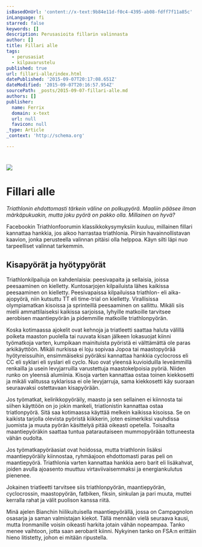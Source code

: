 ```yaml
---
isBasedOnUrl: 'content://x-text:9b84e11d-f0c4-4395-ab08-fdff7f11a85c'
inLanguage: fi
starred: false
keywords: []
description: Perusasioita fillarin valinnasta
author: []
title: Fillari alle
tags:
  - perusasiat
  - kilpavarustelu
published: true
url: fillari-alle/index.html
datePublished: '2015-09-07T20:17:08.651Z'
dateModified: '2015-09-07T20:16:57.954Z'
sourcePath: _posts/2015-09-07-fillari-alle.md
authors: []
publisher:
  name: Ferrix
  domain: x-text
  url: null
  favicon: null
_type: Article
_context: 'http://schema.org'

---
```

# ![](https://the-grid-user-content.s3-us-west-2.amazonaws.com/f05cbf65-3443-4910-a200-b2aa52956761.png)

# Fillari alle

_Triathlonin ehdottomasti tärkein väline on polkupyörä. Maaliin pääsee
ilman märkäpukuakin, mutta joku pyörä on pakko olla. Millainen on hyvä?_

Facebookin Triathlonfoorumin klassikkokysymyksiin kuuluu, millainen fillari
kannattaa hankkia, jos aikoo harrastaa triathlonia. Piirsin havainnollistavan
kaavion, jonka perusteella valinnan pitäisi olla helppoa. Käyn silti läpi nuo
tarpeelliset valinnat tarkemmin.

## Kisapyörät ja hyötypyörät

Triathlonkilpailuja on kahdenlaisia: peesivapaita ja sellaisia, joissa peesaaminen
on kielletty. Kuntosarjojen kilpailuista lähes kaikissa peesaaminen on kielletty.
Peesivapaissa kilpailuissa triathlon- eli aika-ajopyörä, niin kutsuttu TT eli
time-trial on kielletty. Virallisissa olympiamatkan kisoissa ja sprinteillä
peesaaminen on sallittu. Mikäli siis mielii ammattilaiseksi kaikissa sarjoissa,
lyhyille matkoille tarvitsee aerobisen maantiepyörän ja pidemmille matkoille
triathlonpyörän.

Koska kotimaassa ajokelit ovat kehnoja ja triatleetti saattaa haluta välillä
poiketa maaston puolella tai ruuvata kisan jälkeen lokasuojat kiinni työmatkoja
varten, kumpikaan mainituista pyöristä ei välttämättä ole paras arkikäyttöön.
Mikäli nurkissa ei loju sopivaa Jopoa tai maastopyörää hyötyreissuihin,
ensimmäiseksi pyöräksi kannattaa hankkia cyclocross eli CC eli syklari eli
syslari eli cyclo. Nuo ovat yleensä kuvioiduilla leveämmillä renkailla ja usein
levyjarruilla varustettuja maastokelpoisia pyöriä. Niiden runko on yleensä
alumiinia. Kisoja varten kannattaa ostaa toinen kiekkosetti ja mikäli valitussa
syklarissa ei ole levyjarruja, sama kiekkosetti käy suoraan seuraavaksi
ostettavaan kisapyörään.

Jos työmatkat, kelirikkopyöräily, maasto ja sen sellainen ei kiinnosta tai siihen
käyttöön on jo jokin mankeli, triatlonistin kannattaa ostaa triatlonpyörä. Sitä
saa kotimaassa käyttää melkein kaikissa kisoissa. Se on kaikista tarjolla olevista
pyöristä kiikkerin, joten esimerkiksi vauhdissa juomista ja muuta pyörän käsittelyä
pitää oikeasti opetella. Toisaalta maantiepyöräkin saattaa tuntua patarautaiseen
mummopyörään tottuneesta vähän oudolta.

Jos työmatkapyöräasiat ovat hoidossa, mutta triathlonin lisäksi maantiepyöräily
kiinnostaa, ryhmäajoon ehdottomasti paras peli on maantiepyörä. Triathlonia varten
kannattaa hankkia aero barit eli lisäkahvat, joiden avulla ajoasento muuttuu
virtaviivaisemmaksi ja energiankulutus pienenee.

Jokainen triatleetti tarvitsee siis triathlonpyörän, maantiepyörän, cyclocrossin,
maastopyörän, fatbiken, fiksin, sinkulan ja pari muuta, muttei kerralla rahat ja
välit puolison kanssa riitä.

Minä ajelen Bianchin hiilikuituisella maantiepyörällä, jossa on Campagnolon osasarja ja saman valmistajan kiekot. Tällä mennään vielä seuraava kausi, mutta Ironmanille voisin oikeasti harkita jotain vähän nopeampaa. Tanko menee vaihtoon, jotta saan aerobarit kiinni. Nykyinen tanko on FSA:n erittäin hieno litistetty, johon ei mitään ripustella.